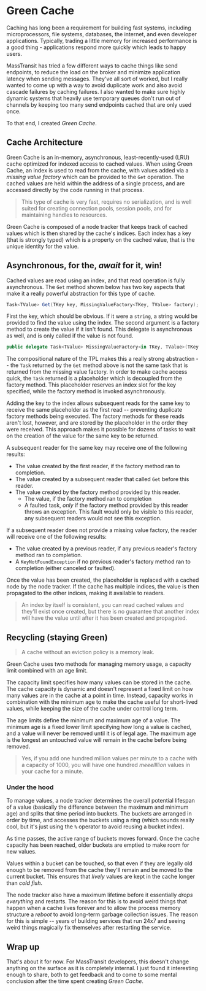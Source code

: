 # Green Cache

Caching has long been a requirement for building fast systems, including microprocessors, file systems, databases, the internet, and even developer applications. Typically, trading a little memory for increased performance is a good thing - applications respond more quickly which leads to happy users.

MassTransit has tried a few different ways to cache things like send endpoints, to reduce the load on the broker and minimize application latency when sending messages. They've all sort of worked, but I really wanted to come up with a way to avoid duplicate work and also avoid cascade failures by caching failures. I also wanted to make sure highly dynamic systems that heavily use temporary queues don't run out of channels by keeping too many send endpoints cached that are only used once.

To that end, I created _Green Cache_.


## Cache Architecture

Green Cache is an in-memory, asynchronous, least-recently-used (LRU) cache optimized for indexed access to cached values. When using Green Cache, an index is used to read from the cache, with values added via a _missing value factory_ which can be provided to the `Get` operation. The cached values are held within the address of a single process, and are accessed directly by the code running in that process.

> This type of cache is very fast, requires no serialization, and is well suited for creating connection pools, session pools, and for maintaining handles to resources.

Green Cache is composed of a node tracker that keeps track of cached values which is then shared by the cache's indices. Each index has a key (that is strongly typed) which is a property on the cached value, that is the unique identity for the value.


## Asynchronous, for the, _await_ for it, win!

Cached values are read using an index, and that read operation is fully asynchronous. The `Get` method shown below has two key aspects that make it a really powerful abstraction for this type of cache.

```csharp
Task<TValue> Get(TKey key, MissingValueFactory<TKey, TValue> factory);
```

First the key, which should be obvious. If it were a `string`, a string would be provided to find the value using the index. The second argument is a factory method to create the value if it isn't found. This delegate is asynchronous as well, and is only called if the value is not found.

```csharp
public delegate Task<TValue> MissingValueFactory<in TKey, TValue>(TKey key);
```

The compositional nature of the TPL makes this a really strong abstraction -- the `Task` returned by the `Get` method above is not the same task that is returned from the missing value factory. In order to make cache access quick, the `Task` returned is a placeholder which is decoupled from the factory method. This placeholder reserves an index slot for the key specified, while the factory method is invoked asynchronously.

Adding the key to the index allows subsequent reads for the same key to receive the same placeholder as the first read -- preventing duplicate factory methods being executed. The factory methods for these reads aren't lost, however, and are stored by the placeholder in the order they were received. This approach makes it possible for dozens of tasks to wait on the creation of the value for the same key to be returned.

A subsequent reader for the same key may receive one of the following results:

* The value created by the first reader, if the factory method ran to completion.
* The value created by a subsequent reader that called `Get` before this reader.
* The value created by the factory method provided by this reader.
    - The value, if the factory method ran to completion
    - A faulted task, _only_ if the factory method provided by this reader throws an exception. This fault would only be visible to this reader, any subsequent readers would not see this exception.

If a subsequent reader does not provide a missing value factory, the reader will receive one of the following results:

* The value created by a previous reader, if any previous reader's factory method ran to completion.
* A `KeyNotFoundException` if no previous reader's factory method ran to completion (either canceled or faulted).

Once the value has been created, the placeholder is replaced with a cached node by the node tracker. If the cache has multiple indices, the value is then propagated to the other indices, making it available to readers.

> An index by itself is consistent, you can read cached values and they'll exist once created, but there is no guarantee that another index will have the value until after it has been created and propagated.


## Recycling (staying Green)

> A cache without an eviction policy is a memory leak.

Green Cache uses two methods for managing memory usage, a capacity limit combined with an age limit.

The capacity limit specifies how many values can be stored in the cache. The cache capacity is dynamic and doesn't represent a fixed limit on how many values are in the cache at a point in time. Instead, capacity works in combination with the minimum age to make the cache useful for short-lived values, while keeping the size of the cache under control long term.

The age limits define the minimum and maximum age of a value. The minimum age is a fixed lower limit specifying how long a value is cached, and a value will never be removed until it is of legal age. The maximum age is the longest an untouched value will remain in the cache before being removed.

> Yes, if you add one hundred million values per minute to a cache with a capacity of 1000, you will have one hundred _meeellllion_ values in your cache for a minute.


### Under the hood

To manage values, a node tracker determines the overall potential lifespan of a value (basically the difference between the maximum and minimum age) and splits that time period into buckets. The buckets are arranged in order by time, and accesses the buckets using a ring (which sounds really cool, but it's just using the `%` operator to avoid reusing a bucket index).

As time passes, the active range of buckets moves forward. Once the cache capacity has been reached, older buckets are emptied to make room for new values.

Values within a bucket can be touched, so that even if they are legally old enough to be removed from the cache they'll remain and be moved to the current bucket. This ensures that _lively_ values are kept in the cache longer than _cold fish_. 

The node tracker also have a maximum lifetime before it essentially _drops everything_ and restarts. The reason for this is to avoid weird things that happen when a cache lives forever and to allow the process memory structure a _reboot_ to avoid long-term garbage collection issues. The reason for this is simple -- years of building services that run 24x7 and seeing weird things magically fix themselves after restarting the service.


## Wrap up

That's about it for now. For MassTransit developers, this doesn't change anything on the surface as it is completely internal. I just found it interesting enough to share, both to get feedback and to come to some mental conclusion after the time spent creating _Green Cache_.
